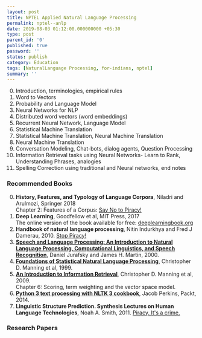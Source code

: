 ```yaml
---
layout: post
title: NPTEL Applied Natural Language Processing
permalink: nptel--anlp
date: 2019-08-03 01:12:00.000000000 +05:30
type: post
parent_id: '0'
published: true
password: ''
status: publish
category: Education
tags: [NaturalLanguage Processing, for-indians, nptel]
summary: ''
---
```


0. Introduction, terminologies, empirical rules
0. Word to Vectors
0. Probability and Language Model
0. Neural Networks for NLP
0. Distributed word vectors (word embeddings) 
0. Recurrent Neural Network, Language Model
0. Statistical Machine Translation
0. Statistical Machine Translation, Neural Machine Translation
0. Neural Machine Translation
0. Conversation Modeling, Chat-bots, dialog agents, Question Processing
0. Information Retrieval tasks using Neural Networks- Learn to Rank, Understanding Phrases, analogies
0. Spelling Correction using traditional and Neural networks, end notes



### Recommended Books
0. **History, Features, and Typology of Language Corpora**, Niladri and Arulmozi, Springer 2018 <br/>
   Chapter 2: Features of a Corpus: <a href="https://b-ok.cc/book/3495162/1eb891" rel="nofollow">Say No to Piracy!</a>
0. **Deep Learning**, Goodfellow et al, MIT Press, 2017 <br/>
   The online version of the book available for free: [deeplearningbook.org](https://www.deeplearningbook.org/)
0. **Handbook of natural language processing**, Nitin Indurkhya and Fred J Damerau, 2010.
    <a href="https://b-ok.cc/book/1123519/48846e" rel="nofollow">Stop Piracy!</a>
0. [**Speech and Language Processing: An Introduction to Natural Language Processing, Computational Linguistics, and Speech Recognition**](https://web.stanford.edu/~jurafsky/slp3/ed3book.pdf), Daniel Jurafsky and James H. Martin, 2000.
0. [**Foundations of Statistical Natural Language Processing**](https://www.cs.vassar.edu/~cs366/docs/Manning_Schuetze_StatisticalNLP.pdf), Christopher D. Manning et al, 1999.
0. [**An Introduction to Information Retrieval**](https://nlp.stanford.edu/IR-book/pdf/irbookonlinereading.pdf#page=146), Christopher D. Manning et al, 2009. <br />
  Chapter 6: Scoring, term weighting and the vector space model.
0. [**Python 3 text processing with NLTK 3 cookbook**](https://ucilnica.fri.uni-lj.si/pluginfile.php/46018/mod_resource/content/1/Python%203%20Text%20Processing%20with%20NLTK%203%20Cookbook.pdf), Jacob Perkins,  Packt, 2014.
0. **Linguistic Structure Prediction. Synthesis Lectures on Human Language Technologies**, Noah A. Smith, 2011.
    <a href="https://b-ok.cc/book/1208763/c3ef65" rel="nofollow">Piracy. It's a crime.</a>



### Research Papers

